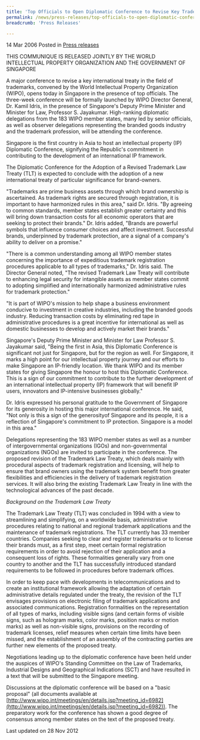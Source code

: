 ```yaml
---
title: 'Top Officials to Open Diplomatic Conference to Revise Key Trademark Treaty in Singapore'
permalink: /news/press-releases/top-officials-to-open-diplomatic-conference-to-revise-key-trademark-treaty-in-singapore_1
breadcrumb: 'Press Releases'

---
```



14 Mar 2006 Posted in [Press releases](/news/press-releases)




THIS COMMUNIQUE IS RELEASED JOINTLY BY THE WORLD INTELLECTUAL PROPERTY ORGANIZATION AND THE GOVERNMENT OF SINGAPORE

A major conference to revise a key international treaty in the field of trademarks, convened by the World Intellectual Property Organization (WIPO), opens today in Singapore in the presence of top officials. The three-week conference will be formally launched by WIPO Director General, Dr. Kamil Idris, in the presence of Singapore's Deputy Prime Minister and Minister for Law, Professor S. Jayakumar. High-ranking diplomatic delegations from the 183 WIPO member states, many led by senior officials, as well as observer delegations representing the branded goods industry and the trademark profession, will be attending the conference.

Singapore is the first country in Asia to host an intellectual property (IP) Diplomatic Conference, signifying the Republic's commitment in contributing to the development of an international IP framework.

The Diplomatic Conference for the Adoption of a Revised Trademark Law Treaty (TLT) is expected to conclude with the adoption of a new international treaty of particular significance for brand-owners.

"Trademarks are prime business assets through which brand ownership is ascertained. As trademark rights are secured through registration, it is important to have harmonized rules in this area," said Dr. Idris. "By agreeing to common standards, member states establish greater certainty and this will bring down transaction costs for all economic operators that are seeking to protect their brands." Dr. Idris added, "Brands are powerful symbols that influence consumer choices and affect investment. Successful brands, underpinned by trademark protection, are a signal of a company's ability to deliver on a promise."

"There is a common understanding among all WIPO member states concerning the importance of expeditious trademark registration procedures applicable to all types of trademarks," Dr. Idris said. The Director General noted, "The revised Trademark Law Treaty will contribute to enhancing legal security for intangible assets as member states commit to adopting simplified and internationally harmonized administrative rules for trademark protection."

"It is part of WIPO's mission to help shape a business environment conducive to investment in creative industries, including the branded goods industry. Reducing transaction costs by eliminating red tape in administrative procedures is a great incentive for international as well as domestic businesses to develop and actively market their brands."

Singapore's Deputy Prime Minister and Minister for Law Professor S. Jayakumar said, "Being the first in Asia, this Diplomatic Conference is significant not just for Singapore, but for the region as well. For Singapore, it marks a high point for our intellectual property journey and our efforts to make Singapore an IP-friendly location. We thank WIPO and its member states for giving Singapore the honour to host this Diplomatic Conference. This is a sign of our commitment to contribute to the further development of an international intellectual property (IP) framework that will benefit IP users, innovators and IP-intensive businesses globally."

Dr. Idris expressed his personal gratitude to the Government of Singapore for its generosity in hosting this major international conference. He said, "Not only is this a sign of the generosityof Singapore and its people, it is a reflection of Singapore's commitment to IP protection. Singapore is a model in this area."

Delegations representing the 183 WIPO member states as well as a number of intergovernmental organizations (IGOs) and non-governmental organizations (NGOs) are invited to participate in the conference. The proposed revision of the Trademark Law Treaty, which deals mainly with procedural aspects of trademark registration and licensing, will help to ensure that brand owners using the trademark system benefit from greater flexibilities and efficiencies in the delivery of trademark registration services. It will also bring the existing Trademark Law Treaty in line with the technological advances of the past decade.

*Background on the Trademark Law Treaty* 

The Trademark Law Treaty (TLT) was concluded in 1994 with a view to streamlining and simplifying, on a worldwide basis, administrative procedures relating to national and regional trademark applications and the maintenance of trademark registrations. The TLT currently has 33 member countries. Companies seeking to clear and register trademarks or to license their brands must, as a first step, meet certain formal registration requirements in order to avoid rejection of their application and a consequent loss of rights. These formalities generally vary from one country to another and the TLT has successfully introduced standard requirements to be followed in procedures before trademark offices.

In order to keep pace with developments in telecommunications and to create an institutional framework allowing the adaptation of certain administrative details regulated under the treaty, the revision of the TLT envisages provisions on electronic filing of trademark applications and associated communications. Registration formalities on the representation of all types of marks, including visible signs (and certain forms of visible signs, such as hologram marks, color marks, position marks or motion marks) as well as non-visible signs, provisions on the recording of trademark licenses, relief measures when certain time limits have been missed, and the establishment of an assembly of the contracting parties are further new elements of the proposed treaty.

Negotiations leading up to the diplomatic conference have been held under the auspices of WIPO's Standing Committee on the Law of Trademarks, Industrial Designs and Geographical Indications (SCT) and have resulted in a text that will be submitted to the Singapore meeting.

Discussions at the diplomatic conference will be based on a "basic proposal" (all documents available at [http://www.wipo.int/meetings/en/details.jsp?meeting_id=6982](http://www.wipo.int/meetings/en/details.jsp?meeting_id=6982)). The preparatory work for the conference has shown a good degree of consensus among member states on the text of the proposed treaty.

<p class="right-side-updated">Last updated on 28 Nov 2012</p>
